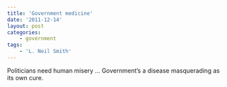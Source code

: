 ```yaml
---
title: 'Government medicine'
date: '2011-12-14'
layout: post
categories:
    - government
tags:
    - 'L. Neil Smith'
---
```


Politicians need human misery … Government’s a disease masquerading as its own cure.